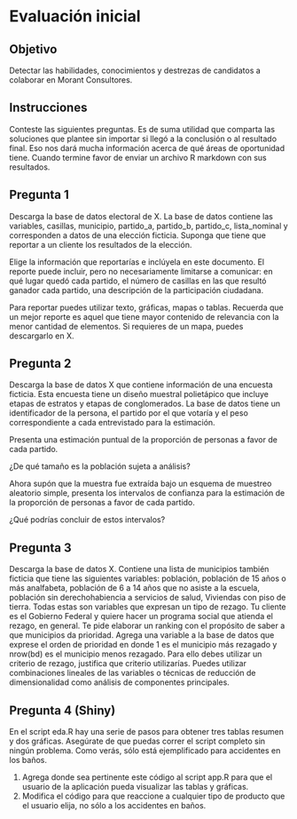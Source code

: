 # Evaluación inicial

## Objetivo

Detectar las habilidades, conocimientos y destrezas de candidatos a colaborar en Morant Consultores.

## Instrucciones

Conteste las siguientes preguntas. Es de suma utilidad que comparta las soluciones que plantee sin importar si llegó a la conclusión o al resultado final. Eso nos dará mucha información acerca de qué áreas de oportunidad tiene. Cuando termine favor de enviar un archivo R markdown con sus resultados. 

## Pregunta 1

Descarga la base de datos electoral de X. La base de datos contiene las variables,
casillas, municipio, partido_a, partido_b, partido_c, lista_nominal y corresponden a datos de una elección ficticia. Suponga que tiene que reportar a un cliente los resultados de la elección. 

Elige la información que reportarías e inclúyela en este documento. El reporte puede incluir, pero no necesariamente limitarse a comunicar: en qué lugar quedó cada partido, el número de casillas en las que resultó ganador cada partido, una descripción de la participación ciudadana. 

Para reportar puedes utilizar texto, gráficas, mapas o tablas. Recuerda que un mejor reporte es aquel que tiene mayor contenido de relevancia con la menor cantidad de elementos. Si requieres de un mapa, puedes descargarlo en X.

## Pregunta 2

Descarga la base de datos X que contiene información de una encuesta ficticia. Esta encuesta tiene un diseño muestral polietápico que incluye etapas de estratos y etapas de conglomerados. La base de datos tiene un identificador de la persona, el partido por el que votaría  y el peso correspondiente a cada entrevistado para la estimación. 

Presenta una estimación puntual de la proporción de personas a favor de cada partido.

¿De qué tamaño es la población sujeta a análisis? 

Ahora supón que la muestra fue extraída bajo un esquema de muestreo aleatorio simple, presenta los intervalos de confianza para la estimación de la proporción de personas a favor de cada partido.

¿Qué podrías concluir de estos intervalos?

## Pregunta 3

Descarga la base de datos X. Contiene una lista de municipios también ficticia que tiene las siguientes variables: población, población de 15 años o más analfabeta, población de 6 a 14 años que no asiste a la escuela, población sin derechohabiencia a servicios de salud, Viviendas con piso de tierra. Todas estas son variables que expresan un tipo de rezago. Tu cliente es el Gobierno Federal y quiere hacer un programa social que atienda el rezago, en general. Te pide elaborar un ranking con el propósito de saber a que municipios da prioridad. Agrega una variable a la base de datos que exprese el orden de prioridad en donde 1 es el municipio más rezagado y nrow(bd) es el municipio menos rezagado. Para ello debes utilizar un criterio de rezago, justifica que criterio utilizarías. Puedes utilizar combinaciones lineales de las variables o técnicas de reducción de dimensionalidad como análisis de componentes principales.


## Pregunta 4 (Shiny)

En el script eda.R hay una serie de pasos para obtener tres tablas resumen y dos gráficas. Asegúrate de que puedas correr el script completo sin ningún problema. Como verás, sólo está ejemplificado para accidentes en los baños. 

1.	Agrega donde sea pertinente este código al script app.R para que el usuario de la aplicación pueda visualizar las tablas y gráficas. 
2.	Modifica el código para que reaccione a cualquier tipo de producto que el usuario elija, no sólo a los accidentes en baños.

